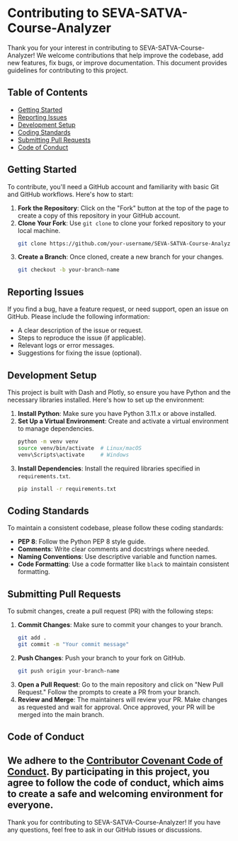 # Contributing to SEVA-SATVA-Course-Analyzer
Thank you for your interest in contributing to SEVA-SATVA-Course-Analyzer! We welcome contributions that help improve the codebase, add new features, fix bugs, or improve documentation. This document provides guidelines for contributing to this project.

## Table of Contents
- [Getting Started](#getting-started)
- [Reporting Issues](#reporting-issues)
- [Development Setup](#development-setup)
- [Coding Standards](#coding-standards)
- [Submitting Pull Requests](#submitting-pull-requests)
- [Code of Conduct](#code-of-conduct)

## Getting Started
To contribute, you'll need a GitHub account and familiarity with basic Git and GitHub workflows. Here's how to start:
1. **Fork the Repository**: Click on the "Fork" button at the top of the page to create a copy of this repository in your GitHub account.
2. **Clone Your Fork**: Use `git clone` to clone your forked repository to your local machine.
   ```bash
   git clone https://github.com/your-username/SEVA-SATVA-Course-Analyzer.git
   ```
3. **Create a Branch**: Once cloned, create a new branch for your changes.
   ```bash
   git checkout -b your-branch-name
   ```
   
## Reporting Issues
If you find a bug, have a feature request, or need support, open an issue on GitHub. Please include the following information:

- A clear description of the issue or request.
- Steps to reproduce the issue (if applicable).
- Relevant logs or error messages.
- Suggestions for fixing the issue (optional).

## Development Setup
This project is built with Dash and Plotly, so ensure you have Python and the necessary libraries installed. Here's how to set up the environment:
1. **Install Python**: Make sure you have Python 3.11.x or above installed.
2. **Set Up a Virtual Environment**: Create and activate a virtual environment to manage dependencies.
   ```bash
   python -m venv venv
   source venv/bin/activate  # Linux/macOS
   venv\Scripts\activate     # Windows
   ```
3. **Install Dependencies**: Install the required libraries specified in `requirements.txt`.
   ```bash
   pip install -r requirements.txt
   ```

## Coding Standards
To maintain a consistent codebase, please follow these coding standards:
- **PEP 8**: Follow the Python PEP 8 style guide.
- **Comments**: Write clear comments and docstrings where needed.
- **Naming Conventions**: Use descriptive variable and function names.
- **Code Formatting**: Use a code formatter like `black` to maintain consistent formatting.

## Submitting Pull Requests
To submit changes, create a pull request (PR) with the following steps:
1. **Commit Changes**: Make sure to commit your changes to your branch.
   ```bash
   git add .
   git commit -m "Your commit message"
   ```
2. **Push Changes**: Push your branch to your fork on GitHub.
   ```bash
   git push origin your-branch-name
   ```
3. **Open a Pull Request**: Go to the main repository and click on "New Pull Request." Follow the prompts to create a PR from your branch.
4. **Review and Merge**: The maintainers will review your PR. Make changes as requested and wait for approval. Once approved, your PR will be merged into the main branch.

## Code of Conduct
We adhere to the [Contributor Covenant Code of Conduct](https://www.contributor-covenant.org/). By participating in this project, you agree to follow the code of conduct, which aims to create a safe and welcoming environment for everyone.
---
Thank you for contributing to SEVA-SATVA-Course-Analyzer! If you have any questions, feel free to ask in our GitHub issues or discussions.
